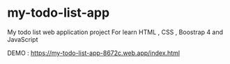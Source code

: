 # my-todo-list-app
My todo list web application project
For learn HTML , CSS , Boostrap 4 and JavaScript

DEMO : https://my-todo-list-app-8672c.web.app/index.html
